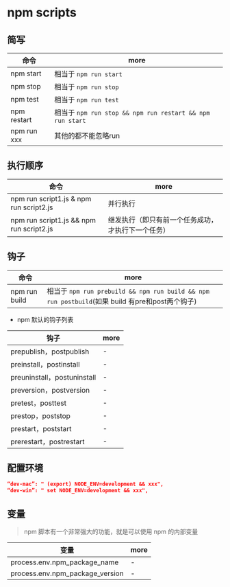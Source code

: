 # npm scripts

## 简写

命令          | more
----------- | ------------------------------------------------------
npm start   | 相当于 `npm run start`
npm stop    | 相当于 `npm run stop`
npm test    | 相当于 `npm run test`
npm restart | 相当于 `npm run stop && npm run restart && npm run start`
npm run xxx | 其他的都不能忽略run

## 执行顺序

命令                                       | more
---------------------------------------- | -------------------------
npm run script1.js & npm run script2.js  | 并行执行
npm run script1.js && npm run script2.js | 继发执行（即只有前一个任务成功，才执行下一个任务）

## 钩子

命令            | more
------------- | ------------------------------------------------------------------------------------
npm run build | 相当于 `npm run prebuild && npm run build && npm run postbuild`(如果 build 有pre和post两个钩子)

- npm 默认的钩子列表

钩子                         | more
-------------------------- | ----
prepublish，postpublish     | -
preinstall，postinstall     | -
preuninstall，postuninstall | -
preversion，postversion     | -
pretest，posttest           | -
prestop，poststop           | -
prestart，poststart         | -
prerestart，postrestart     | -

## 配置环境

```json
“dev-mac”: " (export) NODE_ENV=development && xxx",
“dev-win”: " set NODE_ENV=development && xxx",
```

## 变量

> npm 脚本有一个非常强大的功能，就是可以使用 npm 的内部变量

变量                              | more
------------------------------- | ----
process.env.npm_package_name    | -
process.env.npm_package_version | -